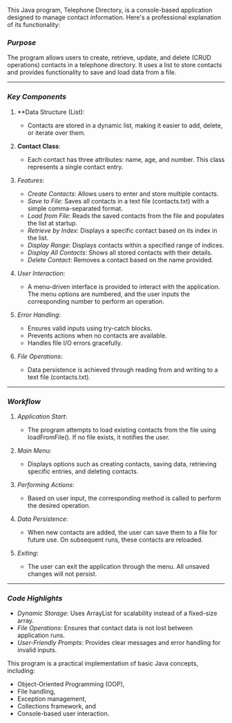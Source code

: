 This Java program, Telephone Directory, is a console-based application designed to manage contact information. Here's a professional explanation of its functionality:

### *Purpose*
The program allows users to create, retrieve, update, and delete (CRUD operations) contacts in a telephone directory. It uses a list to store contacts and provides functionality to save and load data from a file.

---

### *Key Components*

1. **Data Structure (List<Contact>):
   - Contacts are stored in a dynamic list, making it easier to add, delete, or iterate over them.

2. **Contact Class**:
   - Each contact has three attributes: name, age, and number. This class represents a single contact entry.

3. *Features*:
   - *Create Contacts*: Allows users to enter and store multiple contacts.
   - *Save to File*: Saves all contacts in a text file (contacts.txt) with a simple comma-separated format.
   - *Load from File*: Reads the saved contacts from the file and populates the list at startup.
   - *Retrieve by Index*: Displays a specific contact based on its index in the list.
   - *Display Range*: Displays contacts within a specified range of indices.
   - *Display All Contacts*: Shows all stored contacts with their details.
   - *Delete Contact*: Removes a contact based on the name provided.

4. *User Interaction*:
   - A menu-driven interface is provided to interact with the application. The menu options are numbered, and the user inputs the corresponding number to perform an operation.

5. *Error Handling*:
   - Ensures valid inputs using try-catch blocks.
   - Prevents actions when no contacts are available.
   - Handles file I/O errors gracefully.

6. *File Operations*:
   - Data persistence is achieved through reading from and writing to a text file (contacts.txt).

---

### *Workflow*

1. *Application Start*:
   - The program attempts to load existing contacts from the file using loadFromFile(). If no file exists, it notifies the user.

2. *Main Menu*:
   - Displays options such as creating contacts, saving data, retrieving specific entries, and deleting contacts.

3. *Performing Actions*:
   - Based on user input, the corresponding method is called to perform the desired operation.

4. *Data Persistence*:
   - When new contacts are added, the user can save them to a file for future use. On subsequent runs, these contacts are reloaded.

5. *Exiting*:
   - The user can exit the application through the menu. All unsaved changes will not persist.

---

### *Code Highlights*
- *Dynamic Storage*: Uses ArrayList for scalability instead of a fixed-size array.
- *File Operations*: Ensures that contact data is not lost between application runs.
- *User-Friendly Prompts*: Provides clear messages and error handling for invalid inputs.

This program is a practical implementation of basic Java concepts, including:
- Object-Oriented Programming (OOP),
- File handling,
- Exception management,
- Collections framework, and
- Console-based user interaction.
